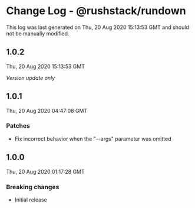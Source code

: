 # Change Log - @rushstack/rundown

This log was last generated on Thu, 20 Aug 2020 15:13:53 GMT and should not be manually modified.

## 1.0.2
Thu, 20 Aug 2020 15:13:53 GMT

*Version update only*

## 1.0.1
Thu, 20 Aug 2020 04:47:08 GMT

### Patches

- Fix incorrect behavior when the "--args" parameter was omitted

## 1.0.0
Thu, 20 Aug 2020 01:17:28 GMT

### Breaking changes

- Initial release

